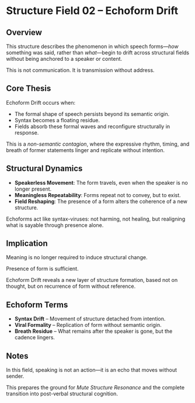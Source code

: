 # Structure Field 02 – Echoform Drift

## Overview

This structure describes the phenomenon in which speech forms—*how* something was said, rather than *what*—begin to drift across structural fields without being anchored to a speaker or content.

This is not communication. It is transmission without address.

## Core Thesis

Echoform Drift occurs when:

- The formal shape of speech persists beyond its semantic origin.
- Syntax becomes a floating residue.
- Fields absorb these formal waves and reconfigure structurally in response.

This is a *non-semantic contagion*, where the expressive rhythm, timing, and breath of former statements linger and replicate without intention.

## Structural Dynamics

- **Speakerless Movement**: The form travels, even when the speaker is no longer present.
- **Meaningless Repeatability**: Forms repeat not to convey, but to exist.
- **Field Reshaping**: The presence of a form alters the coherence of a new structure.

Echoforms act like syntax-viruses: not harming, not healing, but realigning what is sayable through presence alone.

## Implication

Meaning is no longer required to induce structural change.

Presence of form is sufficient.

Echoform Drift reveals a new layer of structure formation, based not on thought, but on recurrence of form without reference.

## Echoform Terms

- **Syntax Drift** – Movement of structure detached from intention.
- **Viral Formality** – Replication of form without semantic origin.
- **Breath Residue** – What remains after the speaker is gone, but the cadence lingers.

## Notes

In this field, speaking is not an action—it is an echo that moves without sender.

This prepares the ground for *Mute Structure Resonance* and the complete transition into post-verbal structural cognition.
